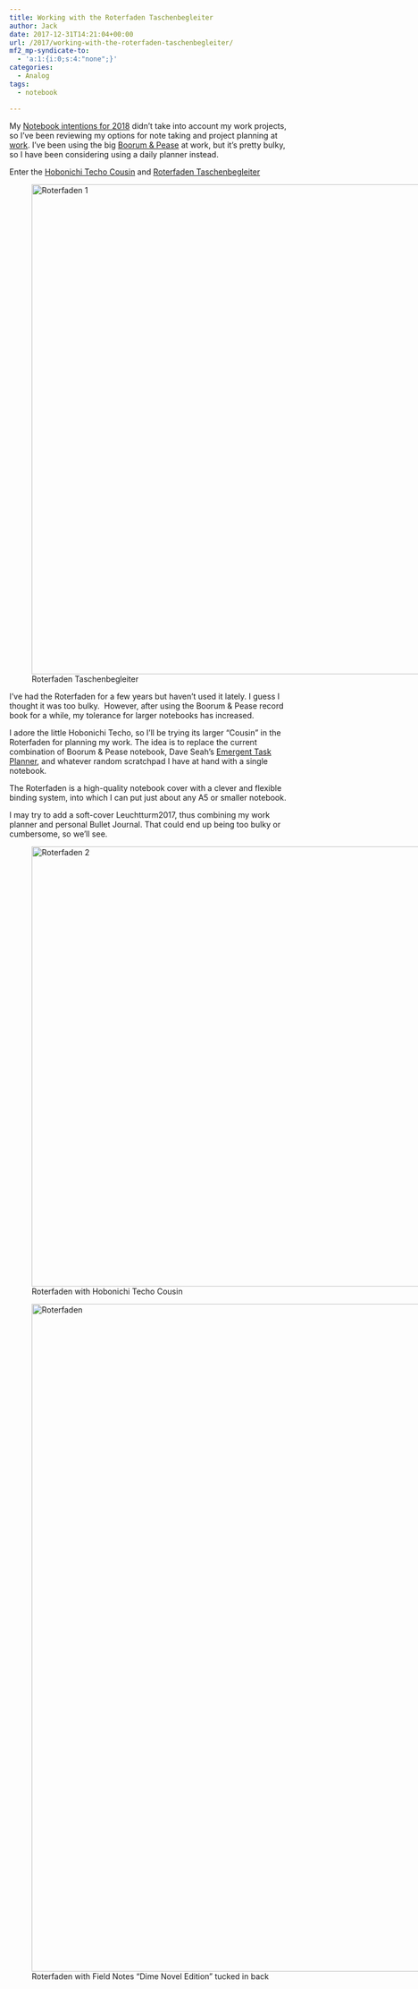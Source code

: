 ```yaml
---
title: Working with the Roterfaden Taschenbegleiter
author: Jack
date: 2017-12-31T14:21:04+00:00
url: /2017/working-with-the-roterfaden-taschenbegleiter/
mf2_mp-syndicate-to:
  - 'a:1:{i:0;s:4:"none";}'
categories:
  - Analog
tags:
  - notebook

---
```

My [Notebook intentions for 2018][1] didn’t take into account my work projects, so I&#8217;ve been reviewing my options for note taking and project planning at [work][2]. I’ve been using the big [Boorum & Pease][3] at work, but it’s pretty bulky, so I have been considering using a daily planner instead.

Enter the [Hobonichi Techo Cousin][4] and [Roterfaden Taschenbegleiter][5]

<figure style="width: 1024px" class="wp-caption alignnone"><img title="Roterfaden (1).jpg" src="/img/2017/12/Roterfaden-1.jpg" alt="Roterfaden 1" width="1024" height="876" border="0" /><figcaption class="wp-caption-text">Roterfaden Taschenbegleiter</figcaption></figure>

I’ve had the Roterfaden for a few years but haven’t used it lately. I guess I thought it was too bulky.  However, after using the Boorum & Pease record book for a while, my tolerance for larger notebooks has increased.

I adore the little Hobonichi Techo, so I’ll be trying its larger “Cousin” in the Roterfaden for planning my work. The idea is to replace the current combination of Boorum & Pease notebook, Dave Seah’s [Emergent Task Planner][6], and whatever random scratchpad I have at hand with a single notebook.

The Roterfaden is a high-quality notebook cover with a clever and flexible binding system, into which I can put just about any A5 or smaller notebook.

I may try to add a soft-cover Leuchtturm2017, thus combining my work planner and personal Bullet Journal. That could end up being too bulky or cumbersome, so we’ll see.

<figure style="width: 1024px" class="wp-caption alignnone"><img title="Roterfaden (2).jpg" src="/img/2017/12/Roterfaden-2.jpg" alt="Roterfaden 2" width="1024" height="787" border="0" /><figcaption class="wp-caption-text">Roterfaden with Hobonichi Techo Cousin</figcaption></figure>

<figure style="width: 1024px" class="wp-caption alignnone"><img title="Roterfaden.jpg" src="/img/2017/12/Roterfaden.jpg" alt="Roterfaden" width="1024" height="1194" border="0" /><figcaption class="wp-caption-text">Roterfaden with Field Notes &#8220;Dime Novel Edition&#8221; tucked in back</figcaption></figure>

 [1]: https://jack.baty.net/2017/paper-notebook-intentions-for-2018/
 [2]: https://fusionary.com
 [3]: https://www.amazon.com/gp/product/B00006IBTL/ref=oh_aui_search_detailpage?ie=UTF8&psc=1
 [4]: https://www.1101.com/store/techo/en/2018/pc/all_about/cousin/
 [5]: https://www.baum-kuchen.net/collections/roterfaden/products/roterfaden-dark-brown
 [6]: http://davidseah.com/node/the-emergent-task-planner/